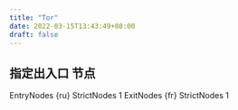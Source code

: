 ```yaml
---
title: "Tor"
date: 2022-03-15T13:43:49+08:00
draft: false
---
```


## 指定出入口 节点

EntryNodes {ru} StrictNodes 1
ExitNodes {fr} StrictNodes 1
